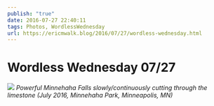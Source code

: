 ```yaml
---
publish: "true"
date: 2016-07-27 22:40:11
tags: Photos, WordlessWednesday
url: https://ericmwalk.blog/2016/07/27/wordless-wednesday.html
---
```


# Wordless Wednesday 07/27

![](https://ericmwalk.blog/uploads/2022/584e09c901.jpg)
*Powerful Minnehaha Falls slowly/continuously cutting through the limestone (July 2016, Minnehaha Park, Minneapolis, MN)*
